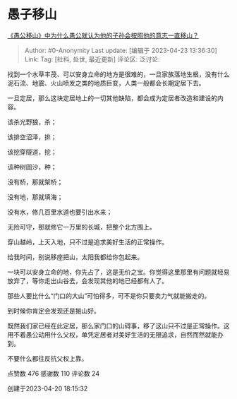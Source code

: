 # 愚子移山
[《愚公移山》中为什么愚公就认为他的子孙会按照他的意志一直移山？](https://www.zhihu.com/question/375947732/answer/2992955842)

> Author: #0-Anonymity
> Last update: [编辑于 2023-04-23 13:36:30]
> Link:
> Tag: [社科, 处世, 最近更新]
> 评论区:
> 泛讨论:

找到一个水草丰茂、可以安身立命的地方是很难的，一旦家族落地生根，没有什么泥石流、地震、火山喷发之类的地质巨变，人类一般都会长期定居下去。

一旦定居，那么这块定居地上的一切其他缺陷，都会成为定居者改造和建设的内容。

该杀光野狼，杀；

该排空沼泽，排；

该挖穿隧道，挖；

该种树固沙，种；

没有桥，那就架桥；

没有地，那就填海；

没有水，修几百里水道也要引出水来；

无险可守，那就修它一万里的长城，把整个北方围上。

穿山越岭，上天入地，只不过是追求美好生活的正常操作。

给我时间，别说移座把山，太阳我都给你包起来。

一块可以安身立命的地，你先占了，这是无价之宝。你觉得这里那里有问题就轻易放弃了，等你走出山谷去，会发现其他的地已经都有人了。

那些人要比什么“门口的大山”可怕得多，可不是你只要卖力气就能搬走的。

到时候你肯定会发现还是搬山好。

既然我们家已经在此定居，那么家门口的山碍事，移了这山只不过是正常操作。这用不着愚公动用什么父权，单凭定居者对美好生活的无限追求，自然而然就能办到。

不要什么都往反抗父权上靠。

点赞数 476
感谢数 110
评论数 24

创建于2023-04-20 18:15:32